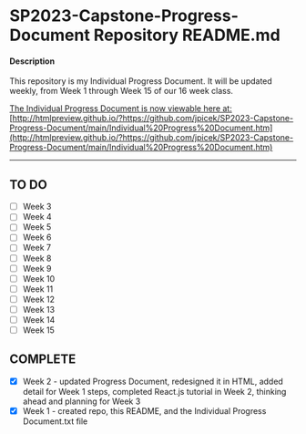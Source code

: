 # SP2023-Capstone-Progress-Document Repository README.md

#### Description
This repository is my Individual Progress Document. It will be updated weekly, from Week 1 through Week 15 of our 16 week class.

[The Individual Progress Document is now viewable here at:](http://htmlpreview.github.io/?https://github.com/jpicek/SP2023-Capstone-Progress-Document/main/Individual%20Progress%20Document.htm)
[http://htmlpreview.github.io/?https://github.com/jpicek/SP2023-Capstone-Progress-Document/main/Individual%20Progress%20Document.htm](http://htmlpreview.github.io/?https://github.com/jpicek/SP2023-Capstone-Progress-Document/main/Individual%20Progress%20Document.htm)

**********
## TO DO

- [ ] Week 3
- [ ] Week 4
- [ ] Week 5
- [ ] Week 6
- [ ] Week 7
- [ ] Week 8
- [ ] Week 9
- [ ] Week 10
- [ ] Week 11
- [ ] Week 12
- [ ] Week 13
- [ ] Week 14
- [ ] Week 15

## COMPLETE
- [x] Week 2 - updated Progress Document, redesigned it in HTML, added detail for Week 1 steps, completed React.js tutorial in Week 2, thinking ahead and planning for Week 3
- [x] Week 1 - created repo, this README, and the Individual Progress Document.txt file
